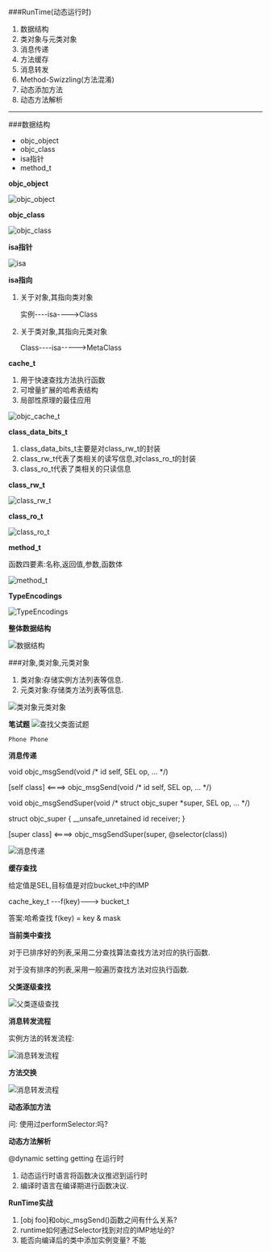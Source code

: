 ###RunTime(动态运行时)

1. 数据结构
2. 类对象与元类对象
3. 消息传递
4. 方法缓存
5. 消息转发
6. Method-Swizzling(方法混淆)
7. 动态添加方法
8. 动态方法解析

*****

###数据结构

- objc_object
- objc_class
- isa指针
- method_t

**objc_object**

![objc_object](https://raw.githubusercontent.com/xunan623/xunan623.github.io/master/RunTime/objc_object.png)

**objc_class**

![objc_class](https://raw.githubusercontent.com/xunan623/xunan623.github.io/master/RunTime/objc_class.png)

**isa指针**

![isa](https://raw.githubusercontent.com/xunan623/xunan623.github.io/master/RunTime/isa.png)

**isa指向**

1. 关于对象,其指向类对象

	实例----isa---->Class
	
2. 关于类对象,其指向元类对象

	Class----isa----->MetaClass
	
**cache_t**

1. 用于快速查找方法执行函数
2. 可增量扩展的哈希表结构
3. 局部性原理的最佳应用

![objc_cache_t](https://raw.githubusercontent.com/xunan623/xunan623.github.io/master/RunTime/cache_t.png)

**class_data_bits_t**

1. class_data_bits_t主要是对class_rw_t的封装
2. class_rw_t代表了类相关的读写信息,对class_ro_t的封装
3. class_ro_t代表了类相关的只读信息

**class_rw_t**

![class_rw_t](https://raw.githubusercontent.com/xunan623/xunan623.github.io/master/RunTime/class_rw_t.png)

**class_ro_t**

![class_ro_t](https://raw.githubusercontent.com/xunan623/xunan623.github.io/master/RunTime/class_ro_t.png)

**method_t**

函数四要素:名称,返回值,参数,函数体

![method_t](https://raw.githubusercontent.com/xunan623/xunan623.github.io/master/RunTime/method_t.png)

**TypeEncodings**

![TypeEncodings](https://raw.githubusercontent.com/xunan623/xunan623.github.io/master/RunTime/TypeEncodings.png)


**整体数据结构**

![数据结构](https://raw.githubusercontent.com/xunan623/xunan623.github.io/master/RunTime/数据结构.png)

###对象,类对象,元类对象

1. 类对象:存储实例方法列表等信息.
2. 元类对象:存储类方法列表等信息.

![类对象元类对象](https://raw.githubusercontent.com/xunan623/xunan623.github.io/master/RunTime/类对象元类对象.png)

**笔试题**
![查找父类面试题](https://raw.githubusercontent.com/xunan623/xunan623.github.io/master/RunTime/查找父类面试题.png)

	Phone Phone
	
**消息传递**

void objc_msgSend(void /* id self, SEL op, ... */)

[self class] <====> objc_msgSend(void /* id self, SEL op, ... */)

void objc_msgSendSuper(void /* struct objc_super *super, SEL op, ... */)

struct objc_super {
	__unsafe_unretained id receiver;
}

[super class] <====> objc_msgSendSuper(super, @selector(class))

 ![消息传递](https://raw.githubusercontent.com/xunan623/xunan623.github.io/master/RunTime/消息传递.png)

**缓存查找**

给定值是SEL,目标值是对应bucket_t中的IMP

cache_key_t ---f(key)---> bucket_t 

答案:哈希查找 f(key) = key & mask

**当前类中查找**

对于已排序好的列表,采用二分查找算法查找方法对应的执行函数.

对于没有排序的列表,采用一般遍历查找方法对应执行函数.

**父类逐级查找**

 ![父类逐级查找](https://raw.githubusercontent.com/xunan623/xunan623.github.io/master/RunTime/父类逐级查找.png)

**消息转发流程**

实例方法的转发流程:

 ![消息转发流程](https://raw.githubusercontent.com/xunan623/xunan623.github.io/master/RunTime/消息转发流程.png)

**方法交换**

 ![消息转发流程](https://raw.githubusercontent.com/xunan623/xunan623.github.io/master/RunTime/method_swizzing.png)

**动态添加方法**

问: 使用过performSelector:吗?

**动态方法解析**

@dynamic  setting getting 在运行时

1. 动态运行时语言将函数决议推迟到运行时
2. 编译时语言在编译期进行函数决议.

**RunTime实战**

1. [obj foo]和objc_msgSend()函数之间有什么关系?
2. runtime如何通过Selector找到对应的IMP地址的?
3. 能否向编译后的类中添加实例变量? 不能

